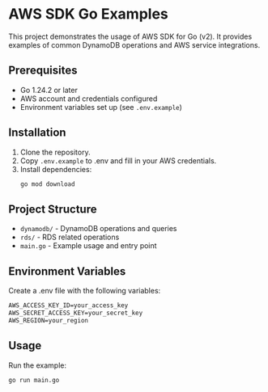 # AWS SDK Go Examples

This project demonstrates the usage of AWS SDK for Go (v2). It provides examples of common DynamoDB operations and AWS service integrations.

## Prerequisites

- Go 1.24.2 or later
- AWS account and credentials configured
- Environment variables set up (see ``.env.example``)

## Installation

1. Clone the repository.
2. Copy ``.env.example`` to .env and fill in your AWS credentials.
3. Install dependencies:
    ```bash
    go mod download
    ```

## Project Structure
- ``dynamodb/`` - DynamoDB operations and queries
- ``rds/`` - RDS related operations
- ``main.go`` - Example usage and entry point

## Environment Variables

Create a .env file with the following variables:

```css
AWS_ACCESS_KEY_ID=your_access_key
AWS_SECRET_ACCESS_KEY=your_secret_key
AWS_REGION=your_region
```

## Usage
Run the example:
```sh
go run main.go
```
